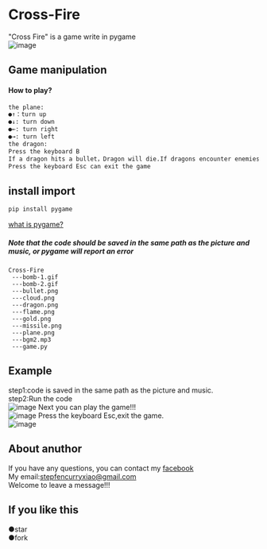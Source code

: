 # Cross-Fire
"Cross Fire" is a game write in pygame  
![image](https://github.com/stepfencurryxiao/Cross-Fire/blob/master/.github/pygame.jpg)
## Game manipulation  
#### How to play?  
```Python
the plane:  
●↑：turn up  
●↓: turn down  
●←: turn right  
●→: turn left  
the dragon:  
Press the keyboard B  
If a dragon hits a bullet，Dragon will die.If dragons encounter enemies，The enemy will die. 
Press the keyboard Esc can exit the game  
```
## install import  
```Python
pip install pygame
```
[what is pygame?](https://www.pygame.org)  
##### Note that the code should be saved in the same path as the picture and music, or pygame will report an error
```
Cross-Fire
 ---bomb-1.gif
 ---bomb-2.gif
 ---bullet.png
 ---cloud.png
 ---dragon.png
 ---flame.png
 ---gold.png
 ---missile.png
 ---plane.png
 ---bgm2.mp3
 ---game.py
```
## Example  
step1:code is saved in the same path as the picture and music.  
step2:Run the code  
![image](https://github.com/stepfencurryxiao/Cross-Fire/blob/master/.github/run01.png)
Next you can play the game!!!  
![image](https://github.com/stepfencurryxiao/Cross-Fire/blob/master/.github/rum02.png)
Press the keyboard Esc,exit the game.  
![image](https://github.com/stepfencurryxiao/Cross-Fire/blob/master/.github/run03.png)

## About anuthor
If you have any questions, you can contact my [facebook](https://www.facebook.com/xiao.stepfencurry.3)  
My email:stepfencurryxiao@gmail.com  
Welcome to leave a message!!!
  
## If you like this 
●star  
●fork
    



